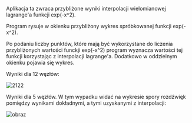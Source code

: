 Aplikacja ta zwraca przybliżone wyniki interpolacji wielomianowej lagrange'a funkcji exp(-x^2).

Program rysuje w okienku przybliżony wykres spróbkowanej funkcji exp(-x^2).

Po podaniu liczby punktów, które mają być wykorzystane do liczenia przybliżonych wartości funckji exp(-x^2) program wyznacza wartości tej funkcji korzystając z interpolacji lagrange'a. Dodatkowo w oddzielnym okienku pojawia się wykres.

Wyniki dla 12 węzłów:

![2122](https://github.com/wm860/numerical_methods_2/assets/110788814/642a4b33-0606-495c-9cfe-23c6a02ea8f4)


Wyniki dla 5 węzłów. W tym wypadku widać na wykresie spory rozdźwięk pomiędzy wynikami dokładnymi, a tymi uzyskanymi z interpolacji: 

![obraz](https://github.com/wm860/numerical_methods_2/assets/110788814/c0509147-b5ae-403f-b862-bddfbab30485)
